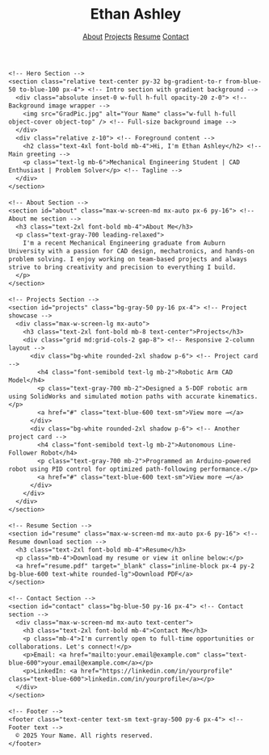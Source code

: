 <!DOCTYPE html> <!-- Defines this document as an HTML5 document -->
<html lang="en"> <!-- Sets the language of the document to English -->
  <head>
    <meta charset="UTF-8" /> <!-- Character encoding for the document -->
    <meta name="viewport" content="width=device-width, initial-scale=1.0" /> <!-- Makes the site responsive -->
    <title>Ethan Ashley | Mechanical Engineer</title> <!-- Title shown in browser tab -->
    <script src="https://cdn.tailwindcss.com"></script> <!-- Loads Tailwind CSS framework -->
    <link rel="preconnect" href="https://fonts.googleapis.com" /> <!-- Improves font loading -->
    <link href="https://fonts.googleapis.com/css2?family=Inter:wght@400;700&display=swap" rel="stylesheet" /> <!-- Loads Inter font -->
    <style>
      body {
        font-family: 'Inter', sans-serif; /* Sets default font to Inter */
      }
    </style>
  </head>
  <body class="bg-white text-gray-800"> <!-- Sets background and text color -->
    <!-- Header -->
    <header class="bg-gray-100 shadow p-6 sticky top-0 z-50"> <!-- Sticky header with shadow -->
      <div class="max-w-screen-xl mx-auto flex justify-between items-center px-4"> <!-- Centers and spaces header content -->
        <h1 class="text-2xl font-bold">Ethan Ashley</h1> <!-- Site title -->
        <nav class="space-x-6 text-sm"> <!-- Navigation links -->
          <a href="#about" class="hover:text-blue-600">About</a>
          <a href="#projects" class="hover:text-blue-600">Projects</a>
          <a href="#resume" class="hover:text-blue-600">Resume</a>
          <a href="#contact" class="hover:text-blue-600">Contact</a>
        </nav>
      </div>
    </header>

    <!-- Hero Section -->
    <section class="relative text-center py-32 bg-gradient-to-r from-blue-50 to-blue-100 px-4"> <!-- Intro section with gradient background -->
      <div class="absolute inset-0 w-full h-full opacity-20 z-0"> <!-- Background image wrapper -->
        <img src="GradPic.jpg" alt="Your Name" class="w-full h-full object-cover object-top" /> <!-- Full-size background image -->
      </div>
      <div class="relative z-10"> <!-- Foreground content -->
        <h2 class="text-4xl font-bold mb-4">Hi, I'm Ethan Ashley</h2> <!-- Main greeting -->
        <p class="text-lg mb-6">Mechanical Engineering Student | CAD Enthusiast | Problem Solver</p> <!-- Tagline -->
      </div>
    </section>

    <!-- About Section -->
    <section id="about" class="max-w-screen-md mx-auto px-6 py-16"> <!-- About me section -->
      <h3 class="text-2xl font-bold mb-4">About Me</h3>
      <p class="text-gray-700 leading-relaxed">
        I'm a recent Mechanical Engineering graduate from Auburn University with a passion for CAD design, mechatronics, and hands-on problem solving. I enjoy working on team-based projects and always strive to bring creativity and precision to everything I build.
      </p>
    </section>

    <!-- Projects Section -->
    <section id="projects" class="bg-gray-50 py-16 px-4"> <!-- Project showcase -->
      <div class="max-w-screen-lg mx-auto">
        <h3 class="text-2xl font-bold mb-8 text-center">Projects</h3>
        <div class="grid md:grid-cols-2 gap-8"> <!-- Responsive 2-column layout -->
          <div class="bg-white rounded-2xl shadow p-6"> <!-- Project card -->
            <h4 class="font-semibold text-lg mb-2">Robotic Arm CAD Model</h4>
            <p class="text-gray-700 mb-2">Designed a 5-DOF robotic arm using SolidWorks and simulated motion paths with accurate kinematics.</p>
            <a href="#" class="text-blue-600 text-sm">View more →</a>
          </div>
          <div class="bg-white rounded-2xl shadow p-6"> <!-- Another project card -->
            <h4 class="font-semibold text-lg mb-2">Autonomous Line-Follower Robot</h4>
            <p class="text-gray-700 mb-2">Programmed an Arduino-powered robot using PID control for optimized path-following performance.</p>
            <a href="#" class="text-blue-600 text-sm">View more →</a>
          </div>
        </div>
      </div>
    </section>

    <!-- Resume Section -->
    <section id="resume" class="max-w-screen-md mx-auto px-6 py-16"> <!-- Resume download section -->
      <h3 class="text-2xl font-bold mb-4">Resume</h3>
      <p class="mb-4">Download my resume or view it online below:</p>
      <a href="resume.pdf" target="_blank" class="inline-block px-4 py-2 bg-blue-600 text-white rounded-lg">Download PDF</a>
    </section>

    <!-- Contact Section -->
    <section id="contact" class="bg-blue-50 py-16 px-4"> <!-- Contact section -->
      <div class="max-w-screen-md mx-auto text-center">
        <h3 class="text-2xl font-bold mb-4">Contact Me</h3>
        <p class="mb-4">I'm currently open to full-time opportunities or collaborations. Let's connect!</p>
        <p>Email: <a href="mailto:your.email@example.com" class="text-blue-600">your.email@example.com</a></p>
        <p>LinkedIn: <a href="https://linkedin.com/in/yourprofile" class="text-blue-600">linkedin.com/in/yourprofile</a></p>
      </div>
    </section>

    <!-- Footer -->
    <footer class="text-center text-sm text-gray-500 py-6 px-4"> <!-- Footer text -->
      © 2025 Your Name. All rights reserved.
    </footer>
  </body>
</html>
